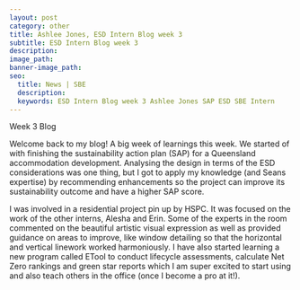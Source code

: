 ```yaml
---
layout: post
category: other
title: Ashlee Jones, ESD Intern Blog week 3
subtitle: ESD Intern Blog week 3
description:
image_path:
banner-image_path:
seo:
  title: News | SBE
  description:
  keywords: ESD Intern Blog week 3 Ashlee Jones SAP ESD SBE Intern
---
```

Week 3 Blog

Welcome back to my blog! A big week of learnings this week. We started of with finishing the sustainability action plan (SAP) for a Queensland accommodation development. Analysing the design in terms of the ESD considerations was one thing, but I got to apply my knowledge (and Seans expertise) by recommending enhancements so the project can improve its sustainability outcome and have a higher SAP score.

I was involved in a residential project pin up by HSPC. It was focused on the work of the other interns, Alesha and Erin. Some of the experts in the room commented on the beautiful artistic visual expression as well as provided guidance on areas to improve, like window detailing so that the horizontal and vertical linework worked harmoniously. I have also started learning a new program called ETool to conduct lifecycle assessments, calculate Net Zero rankings and green star reports which I am super excited to start using and also teach others in the office (once I become a pro at it!).